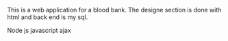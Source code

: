 This is a web application for a blood bank.
The designe section is done with html and back end is my sql.

Node js
javascript
ajax
